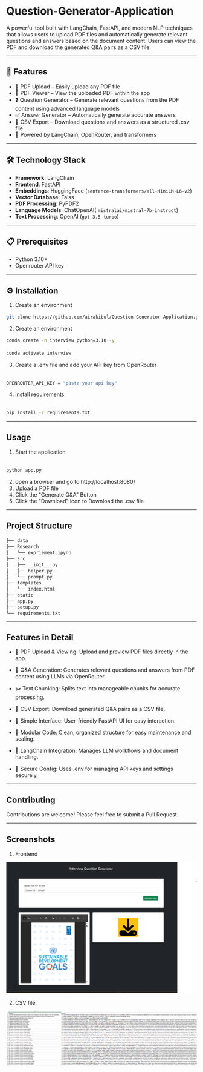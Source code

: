 # Question-Generator-Application

A powerful tool built with LangChain, FastAPI, and modern NLP techniques that allows users to upload PDF files and automatically generate relevant questions and answers based on the document content. Users can view the PDF and download the generated Q&A pairs as a CSV file.

---

## 🚀 Features

- 📁 PDF Upload – Easily upload any PDF file
- 📄 PDF Viewer – View the uploaded PDF within the app
- ❓ Question Generator – Generate relevant questions from the PDF content using advanced language models  
- ✅ Answer Generator – Automatically generate accurate answers
- 💾 CSV Export – Download questions and answers as a structured .csv file
- 🧠 Powered by LangChain, OpenRouter, and transformers  

---

## 🛠️ Technology Stack

- **Framework**: LangChain 
- **Frontend**: FastAPI 
- **Embeddings**: HuggingFace (`sentence-transformers/all-MiniLM-L6-v2`)  
- **Vector Database**: Faiss  
- **PDF Processing**: PyPDF2  
- **Language Models**: ChatOpenAI( `mistralai/mistral-7b-instruct`)  
- **Text Processing**: OpenAI (`gpt-3.5-turbo`)  

---

## 📋 Prerequisites

- Python 3.10+  
- Openrouter API key  

---

## ⚙️ Installation

1. Create an environment

```bash
git clone https://github.com/airakibul/Question-Generator-Application.git

```

2. Create an environment

```bash
conda create -n interview python=3.10 -y

conda activate interview

```

3. Create a .env file and add your API key from OpenRouter

```bash

OPENROUTER_API_KEY = "paste your api key"

```

4. install requirements

```bash

pip install -r requirements.txt

```

---

## Usage

1. Start the application

```bash

python app.py

```

2. open a browser and go to http://localhost:8080/
3. Upload a PDF file
4. Click the "Generate Q&A" Button
5. Click the "Download" icon to Download the .csv file

---

## Project Structure

```text
├── data
├── Research
│   └── expriement.ipynb
├── src
│   ├── __init__.py
│   ├── helper.py
│   └── prompt.py
├── templates
│   └── index.html
├── static
├── app.py
├── setup.py
└── requirements.txt
```
---

## Features in Detail

- 📁 PDF Upload & Viewing: Upload and preview PDF files directly in the app.

- 🧠 Q&A Generation: Generates relevant questions and answers from PDF content using LLMs via OpenRouter.

- ✂️ Text Chunking: Splits text into manageable chunks for accurate processing.

- 🧾 CSV Export: Download generated Q&A pairs as a CSV file.

- 💬 Simple Interface: User-friendly FastAPI UI for easy interaction.

- 📝 Modular Code: Clean, organized structure for easy maintenance and scaling.

- 🔗 LangChain Integration: Manages LLM workflows and document handling.

- 🔐 Secure Config: Uses .env for managing API keys and settings securely.

---

## Contributing

Contributions are welcome! Please feel free to submit a Pull Request.

---

## Screenshots

1. Frontend

![App Screenshot](https://github.com/airakibul/Question-Generator-Application/blob/main/screenshots/Screenshot1.png)

2. CSV file

![App Screenshot](https://github.com/airakibul/Question-Generator-Application/blob/main/screenshots/Screenshot2.png)